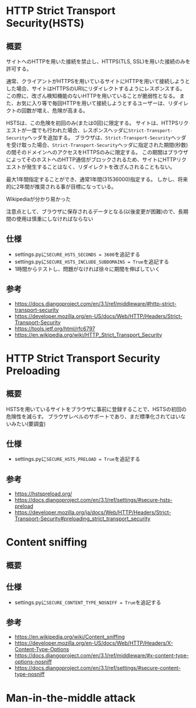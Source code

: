# HTTP Strict Transport Security(HSTS)
## 概要
サイトへのHTTPを用いた接続を禁止し、HTTPS(TLS, SSL)を用いた接続のみを許可する。

通常、クライアントがHTTPSを用いているサイトにHTTPを用いて接続しようとした場合、サイトはHTTPSのURIにリダイレクトするようにレスポンスする。
この際に、改ざん検知機能のないHTTPを用いていることが脆弱性となる。
また、お気に入り等で毎回HTTPを用いて接続しようとするユーザーは、リダイレクトの回数が増え、危険が高まる。

HSTSは、この危険を初回のみ(または0回)に限定する。
サイトは、HTTPSリクエストが一度でも行われた場合、レスポンスヘッダに`Strict-Transport-Security`ヘッダを追加する。
ブラウザは、`Strict-Transport-Security`ヘッダを受け取った場合、`Strict-Transport-Security`ヘッダに指定された期間(秒数)の間そのドメインへのアクセスをHTTPSのみに限定する。
この期間はブラウザによってそのホストへのHTTP通信がブロックされるため、サイトにHTTPリクエストが発生することはなく、リダイレクトを改ざんされることもない。

最大1年間指定することができ、通常1年間(31536000)指定する。
しかし、将来的に2年間が推奨される事が目標になっている。

Wikipediaが分かり易かった

注意点として、ブラウザに保存されるデータとなる(以後変更が困難)ので、長期間の使用は慎重にしなければならない

## 仕様
+ settings.pyに`SECURE_HSTS_SECONDS = 3600`を追記する
+ settings.pyに`SECURE_HSTS_INCLUDE_SUBDOMAINS = True`を追記する
+ 1時間からテストし、問題がなければ徐々に期間を伸ばしていく
## 参考
+ https://docs.djangoproject.com/en/3.1/ref/middleware/#http-strict-transport-security
+ https://developer.mozilla.org/en-US/docs/Web/HTTP/Headers/Strict-Transport-Security
+ https://tools.ietf.org/html/rfc6797
+ https://en.wikipedia.org/wiki/HTTP_Strict_Transport_Security

# HTTP Strict Transport Security Preloading
## 概要
HSTSを用いているサイトをブラウザに事前に登録することで、HSTSの初回の危険性を減らす。
ブラウザレベルのサポートであり、まだ標準化されてはいないみたい(要調査)
## 仕様
+ settings.pyに`SECURE_HSTS_PRELOAD = True`を追記する
## 参考
+ https://hstspreload.org/
+ https://docs.djangoproject.com/en/3.1/ref/settings/#secure-hsts-preload
+ https://developer.mozilla.org/ja/docs/Web/HTTP/Headers/Strict-Transport-Security#preloading_strict_transport_security
# Content sniffing
## 概要
## 仕様
+ settings.pyに`SECURE_CONTENT_TYPE_NOSNIFF = True`を追記する
## 参考
+ https://en.wikipedia.org/wiki/Content_sniffing
+ https://developer.mozilla.org/en-US/docs/Web/HTTP/Headers/X-Content-Type-Options
+ https://docs.djangoproject.com/en/3.1/ref/middleware/#x-content-type-options-nosniff
+ https://docs.djangoproject.com/en/3.1/ref/settings/#secure-content-type-nosniff
# Man-in-the-middle attack